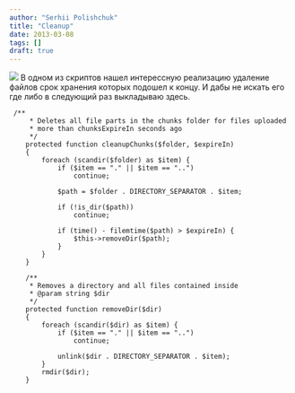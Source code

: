 ```yaml
---
author: "Serhii Polishchuk"
title: "Cleanup"
date: 2013-03-08
tags: []
draft: true
---
```

<!--more-->
[![](http://kotoblog.pp.ua/wp-content/uploads/2013/03/5171840-vacuum-cleaner-with-clipping-path-150x150.jpg)](http://kotoblog.pp.ua/wp-content/uploads/2013/03/5171840-vacuum-cleaner-with-clipping-path.jpg) В одном из скриптов нашел интерессную реализацию удаление файлов срок хранения которых подошел к концу. И дабы не искать его где либо в следующий раз выкладываю здесь.

```
 /**
     * Deletes all file parts in the chunks folder for files uploaded
     * more than chunksExpireIn seconds ago
     */
    protected function cleanupChunks($folder, $expireIn)
    {
        foreach (scandir($folder) as $item) {
            if ($item == "." || $item == "..")
                continue;

            $path = $folder . DIRECTORY_SEPARATOR . $item;

            if (!is_dir($path))
                continue;

            if (time() - filemtime($path) > $expireIn) {
                $this->removeDir($path);
            }
        }
    }

    /**
     * Removes a directory and all files contained inside
     * @param string $dir
     */
    protected function removeDir($dir)
    {
        foreach (scandir($dir) as $item) {
            if ($item == "." || $item == "..")
                continue;

            unlink($dir . DIRECTORY_SEPARATOR . $item);
        }
        rmdir($dir);
    }

```
